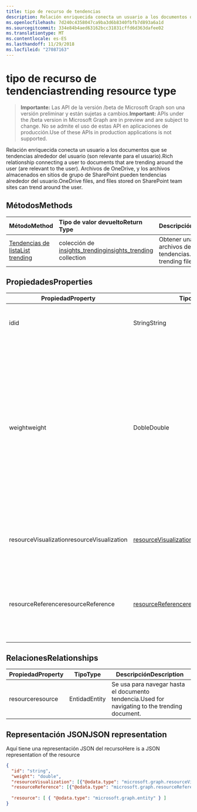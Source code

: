 ```yaml
---
title: tipo de recurso de tendencias
description: Relación enriquecida conecta un usuario a los documentos que se tendencias alrededor del usuario (son relevante para el usuario). Archivos de OneDrive, y los archivos almacenados en sitios de grupo de SharePoint pueden tendencias alrededor del usuario.
ms.openlocfilehash: 7d240c4358047ca9ba3d6b8340fbfb7d893a6a1d
ms.sourcegitcommit: 334e84b4aed63162bcc31831cffd6d363dafee02
ms.translationtype: MT
ms.contentlocale: es-ES
ms.lasthandoff: 11/29/2018
ms.locfileid: "27087163"
---
```

# <a name="trending-resource-type"></a><span data-ttu-id="c85d9-104">tipo de recurso de tendencias</span><span class="sxs-lookup"><span data-stu-id="c85d9-104">trending resource type</span></span>

> <span data-ttu-id="c85d9-105">**Importante:** Las API de la versión /beta de Microsoft Graph son una versión preliminar y están sujetas a cambios.</span><span class="sxs-lookup"><span data-stu-id="c85d9-105">**Important:** APIs under the /beta version in Microsoft Graph are in preview and are subject to change.</span></span> <span data-ttu-id="c85d9-106">No se admite el uso de estas API en aplicaciones de producción.</span><span class="sxs-lookup"><span data-stu-id="c85d9-106">Use of these APIs in production applications is not supported.</span></span>

<span data-ttu-id="c85d9-107">Relación enriquecida conecta un usuario a los documentos que se tendencias alrededor del usuario (son relevante para el usuario).</span><span class="sxs-lookup"><span data-stu-id="c85d9-107">Rich relationship connecting a user to documents that are trending around the user (are relevant to the user).</span></span> <span data-ttu-id="c85d9-108">Archivos de OneDrive, y los archivos almacenados en sitios de grupo de SharePoint pueden tendencias alrededor del usuario.</span><span class="sxs-lookup"><span data-stu-id="c85d9-108">OneDrive files, and files stored on SharePoint team sites can trend around the user.</span></span>

## <a name="methods"></a><span data-ttu-id="c85d9-109">Métodos</span><span class="sxs-lookup"><span data-stu-id="c85d9-109">Methods</span></span>

| <span data-ttu-id="c85d9-110">Método</span><span class="sxs-lookup"><span data-stu-id="c85d9-110">Method</span></span>       | <span data-ttu-id="c85d9-111">Tipo de valor devuelto</span><span class="sxs-lookup"><span data-stu-id="c85d9-111">Return Type</span></span>  |<span data-ttu-id="c85d9-112">Descripción</span><span class="sxs-lookup"><span data-stu-id="c85d9-112">Description</span></span>|
|:---------------|:--------|:----------|
|[<span data-ttu-id="c85d9-113">Tendencias de lista</span><span class="sxs-lookup"><span data-stu-id="c85d9-113">List trending</span></span>](../api/insights-list-trending.md) |<span data-ttu-id="c85d9-114">colección de [insights_trending](insights-trending.md)</span><span class="sxs-lookup"><span data-stu-id="c85d9-114">[insights_trending](insights-trending.md) collection</span></span>| <span data-ttu-id="c85d9-115">Obtener una lista de los archivos de tendencias.</span><span class="sxs-lookup"><span data-stu-id="c85d9-115">Get a list of trending files.</span></span>|

## <a name="properties"></a><span data-ttu-id="c85d9-116">Propiedades</span><span class="sxs-lookup"><span data-stu-id="c85d9-116">Properties</span></span>

| <span data-ttu-id="c85d9-117">Propiedad</span><span class="sxs-lookup"><span data-stu-id="c85d9-117">Property</span></span>      | <span data-ttu-id="c85d9-118">Tipo</span><span class="sxs-lookup"><span data-stu-id="c85d9-118">Type</span></span>                              | <span data-ttu-id="c85d9-119">Descripción</span><span class="sxs-lookup"><span data-stu-id="c85d9-119">Description</span></span>  |
| ------------- |---------------                    | -------------|
| <span data-ttu-id="c85d9-120">id</span><span class="sxs-lookup"><span data-stu-id="c85d9-120">id</span></span>                    | <span data-ttu-id="c85d9-121">String</span><span class="sxs-lookup"><span data-stu-id="c85d9-121">String</span></span>                    | <span data-ttu-id="c85d9-122">Identificador único de la relación.</span><span class="sxs-lookup"><span data-stu-id="c85d9-122">Unique identifier of the relationship.</span></span> <span data-ttu-id="c85d9-123">Solo lectura.</span><span class="sxs-lookup"><span data-stu-id="c85d9-123">Read only.</span></span>        |
| <span data-ttu-id="c85d9-124">weight</span><span class="sxs-lookup"><span data-stu-id="c85d9-124">weight</span></span>                | <span data-ttu-id="c85d9-125">Doble</span><span class="sxs-lookup"><span data-stu-id="c85d9-125">Double</span></span>                    | <span data-ttu-id="c85d9-126">Valor que indica cuánto el documento actualmente es tendencias.</span><span class="sxs-lookup"><span data-stu-id="c85d9-126">Value indicating how much the document is currently trending.</span></span> <span data-ttu-id="c85d9-127">Cuanto mayor sea el número, más el documento está actualmente tendencias alrededor del usuario (más relevante es).</span><span class="sxs-lookup"><span data-stu-id="c85d9-127">The larger the number, the more the document is currently trending around the user (the more relevant it is).</span></span> <span data-ttu-id="c85d9-128">Los documentos devueltos se ordenan por este valor.</span><span class="sxs-lookup"><span data-stu-id="c85d9-128">Returned documents are sorted by this value.</span></span>  |
| <span data-ttu-id="c85d9-129">resourceVisualization</span><span class="sxs-lookup"><span data-stu-id="c85d9-129">resourceVisualization</span></span> | [<span data-ttu-id="c85d9-130">resourceVisualization</span><span class="sxs-lookup"><span data-stu-id="c85d9-130">resourceVisualization</span></span>](insights-resourcevisualization.md)    | <span data-ttu-id="c85d9-131">Propiedades que puede usar para visualizar el documento en su experiencia.</span><span class="sxs-lookup"><span data-stu-id="c85d9-131">Properties that you can use to visualize the document in your experience.</span></span> |
| <span data-ttu-id="c85d9-132">resourceReference</span><span class="sxs-lookup"><span data-stu-id="c85d9-132">resourceReference</span></span>     | [<span data-ttu-id="c85d9-133">resourceReference</span><span class="sxs-lookup"><span data-stu-id="c85d9-133">resourceReference</span></span>](insights-resourcereference.md)        | <span data-ttu-id="c85d9-134">Propiedades de la referencia del documento tendencia, como la dirección url y el tipo de documento.</span><span class="sxs-lookup"><span data-stu-id="c85d9-134">Reference properties of the trending document, such as the url and type of the document.</span></span> |

## <a name="relationships"></a><span data-ttu-id="c85d9-135">Relaciones</span><span class="sxs-lookup"><span data-stu-id="c85d9-135">Relationships</span></span>

| <span data-ttu-id="c85d9-136">Propiedad</span><span class="sxs-lookup"><span data-stu-id="c85d9-136">Property</span></span>      | <span data-ttu-id="c85d9-137">Tipo</span><span class="sxs-lookup"><span data-stu-id="c85d9-137">Type</span></span>          | <span data-ttu-id="c85d9-138">Descripción</span><span class="sxs-lookup"><span data-stu-id="c85d9-138">Description</span></span>  |
| ------------- |---------------| -------------|
| <span data-ttu-id="c85d9-139">resource</span><span class="sxs-lookup"><span data-stu-id="c85d9-139">resource</span></span>      | <span data-ttu-id="c85d9-140">Entidad</span><span class="sxs-lookup"><span data-stu-id="c85d9-140">Entity</span></span>        | <span data-ttu-id="c85d9-141">Se usa para navegar hasta el documento tendencia.</span><span class="sxs-lookup"><span data-stu-id="c85d9-141">Used for navigating to the trending document.</span></span> |

## <a name="json-representation"></a><span data-ttu-id="c85d9-142">Representación JSON</span><span class="sxs-lookup"><span data-stu-id="c85d9-142">JSON representation</span></span>

<span data-ttu-id="c85d9-143">Aquí tiene una representación JSON del recurso</span><span class="sxs-lookup"><span data-stu-id="c85d9-143">Here is a JSON representation of the resource</span></span>

```json
{
  "id": "string",
  "weight": "double",
  "resourceVisualization": [{"@odata.type": "microsoft.graph.resourceVisualization"}],
  "resourceReference": [{"@odata.type": "microsoft.graph.resourceReference"}],
  
  "resource": [ { "@odata.type": "microsoft.graph.entity" } ]
}
```